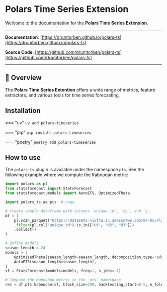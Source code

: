 # Polars Time Series Extension

Welcome to the documentation for the **Polars Time Series Extension**.

---

**Documentation**: [https://drumtorben.github.io/polars-ts](https://drumtorben.github.io/polars-ts)

**Source Code**: [https://github.com/drumtorben/polars-ts](https://github.com/drumtorben/polars-ts)

---

## 📖 Overview

The **Polars Time Series Extention** offers a wide range of metrics, feature extractors, and various tools for time series forecasting.

## Installation

=== "uv"
    `uv add polars-timeseries`

=== "pip"
    `pip install polars-timeseries`

=== "poetry"
    `poetry add polars-timeseries`

## How to use

The `polars-ts` plugin is available under the namespace `pts`.
See the following example where we compute the Kaboudan metric:

```py
import polars as pl
from statsforecast import StatsForecast
from statsforecast.models import AutoETS, OptimizedTheta

import polars_ts as pts  # noqa

# Create sample dataframe with columns `unique_id`, `ds`, and `y`.
df = (
    pl.scan_parquet("https://datasets-nixtla.s3.amazonaws.com/m4-hourly.parquet")
    .filter(pl.col("unique_id").is_in(["H1", "H2", "H3"]))
    .collect()
)

# Define models
season_length = 24
models = [
    OptimizedTheta(season_length=season_length, decomposition_type="additive"),
    AutoETS(season_length=season_length),
]
sf = StatsForecast(models=models, freq=1, n_jobs=-1)

# Compute the Kaboudan metric in the `pts` namespace
res = df.pts.kaboudan(sf, block_size=200, backtesting_start=0.5, n_folds=10)
```